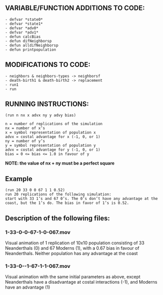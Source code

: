 ## VARIABLE/FUNCTION ADDITIONS TO CODE:
```
- defvar *state0*
- defvar *state1*
- defvar *adv0*
- defvar *adv1*
- defun calcBias
- defun difNeighborsp
- defun alldifNeighborsp
- defun printpopulation
```

## MODIFICATIONS TO CODE: 
```
- neighbors & neighbors-types -> neighborsf
- death-birth1 & death-birth2 -> replacement
- run1
- run
```

## RUNNING INSTRUCTIONS:

```
(run n nx x advx ny y advy bias)

n = number of replications of the simulation
nx = number of x’s
x = symbol representation of population x
advx = costal advantage for x (-1, 0, or 1)
ny = number of y’s
y = symbol representation of population y
advx = costal advantage for y (-1, 0, or 1)
bias = 0 <= bias <= 1.0 in favour of y
```

**NOTE: the value of nx + ny must be a perfect square**

## Example

	(run 20 33 0 0 67 1 1 0.52)
	run 20 replications of the following simulation:
	start with 33 1’s and 67 0’s. The 0’s don’t have any advantage at the coast, but the 1’s do. The bias in favor of 1’s is 0.52.

## Description of the following files:

### 1-33-0-0-67-1-0-067.mov
	
Visual animation of 1 replication of 10x10 population consisting of 33 Neanderthals (0) and 67 Moderns (1), with a 0.67 bias in favour of Neanderthals. Neither population has any advantage at the coast

### 1-33-0--1-67-1-1-067.mov
	
Visual animation with the same initial parameters as above, except Neanderthals have a disadvantage at costal interactions (-1), and Moderns have an advantage (1)



